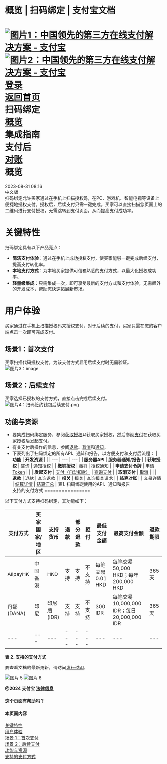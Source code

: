 概览 | 扫码绑定 | 支付宝文档
===============  
[![图片1：中国领先的第三方在线支付解决方案 - 支付宝](https://ac.alipay.com/storage/2024/3/26/d66c43c0-440d-4c97-9976-f2028a2c8c5e.svg)![图片2：中国领先的第三方在线支付解决方案 - 支付宝](https://ac.alipay.com/storage/2024/3/26/a48bd336-aea0-4f16-bf83-616eacbb4434.svg)](/docs/)  
[登录](https://global.alipay.com/ilogin/account_login.htm?goto=https%3A%2F%2Fglobal.alipay.com%2Fdocs%2Fac%2Fscantopay_en%2Foverview)  
[返回首页](../../)  
扫码绑定  
[概览](/docs/ac/scantopay_en/overview)  
集成指南  
支付后  
[对账](/docs/ac/scantopay_en/settle_reconcile)  
概览
========  
2023-08-31 08:16  
[中文版](https://global.alipay.com/docs/ac/scantopay_cn/overview)  
扫码绑定允许买家通过在手机上扫描授权码，在PC、游戏机、智能电视等设备上便捷地授权支付。授权后，后续支付只需一键完成。买家可以直接扫描您页面上的二维码进行支付授权，无需跳转到支付页面，从而提高支付成功率。  

关键特性
============  
扫码绑定具有以下产品亮点：  
*   **简洁支付体验**：通过在手机上成功授权支付，使买家能够一键完成后续支付，提高支付转化率。
*   **本地支付方式**：为本地买家提供可信和熟悉的支付方式，以最大化授权成功率。
*   **轻量级集成**：只需集成一次，即可享受最新的支付方式和支付体验，无需额外的开发成本，帮助您快速拓展新市场。  

用户体验
===============
买家通过在手机上扫描授权码来授权支付。对于后续的支付，买家只需在您的客户端点击一次即可完成支付。

场景1：首次支付
------------------------
买家扫描代码授权支付，为该支付方式启用后续支付时无需验证。
![图片3：image](https://idocs-assets.marmot-cloud.com/storage/idocs87c36dc8dac653c1/1692871550769-850f47d9-8b72-4b74-ad3d-4ba9017e23a7.png)

场景2：后续支付
------------------------
买家选择已授权的支付方式，直接点击完成后续支付。
![图片4：扫码签约钱包后续支付.png](https://idocs-assets.marmot-cloud.com/storage/idocs87c36dc8dac653c1/1693385123775-f28f5290-bef0-4372-9c08-53d8670a8ee2.png)

功能与资源
------------------------
*   要集成扫码绑定服务，参阅[获取授权](https://global.alipay.com/docs/ac/scan_to_bind_en/authorization)以获取买家授权，然后参阅[支付](https://global.alipay.com/docs/ac/scan_to_bind_en/pay)在获取买家授权后发起支付。
*   有关支付后操作的信息，参阅[退款](https://global.alipay.com/docs/ac/scan_to_bind_en/refund)、[取消](https://global.alipay.com/docs/ac/scan_to_bind_en/cancel)和[通知](https://global.alipay.com/docs/ac/scan_to_bind_en/notification)。
*   下表列出了扫码绑定的所有API、通知和报告，以方便支付和支付后流程：
| **功能** | **开发资源** | |
| --- | --- | --- |
| **服务器API** | **服务器通知/报告** |
| **获取授权** | [咨询](https://global.alipay.com/docs/ac/ams/authconsult) | [通知授权](https://global.alipay.com/docs/ac/ams/notifyauth) |
| **撤销授权** | [撤销](https://global.alipay.com/docs/ac/ams/authrevocation) | [授权通知](https://global.alipay.com/docs/ac/ams/notifyauth) |
| **申请支付令牌** | [申请Token](https://global.alipay.com/docs/ac/ams/accesstokenapp) |  |
| **发起支付** | [支付（自动扣款）](https://global.alipay.com/docs/ac/ams/payment_agreement) | [查询支付](https://global.alipay.com/docs/ac/ams/paymentri_online) |
| **取消支付** | [取消](https://global.alipay.com/docs/ac/ams/paymentc_online) |  |
| **退款** | [退款](https://global.alipay.com/docs/ac/ams/refund_online) | [查询退款](https://global.alipay.com/docs/ac/ams/ir_online) |
| **报关** | [报关](https://global.alipay.com/docs/ac/ams/declare) | [查询报关请求](https://global.alipay.com/docs/ac/ams/inquirydeclare) |
| **结算对账** |  | [交易详情](https://global.alipay.com/docs/ac/reconcile/transaction_details) | [结算详情](https://global.alipay.com/docs/ac/reconcile/settlement_details) | [结算汇总](https://global.alipay.com/docs/ac/reconcile/settlement_summary) |
表1. 扫码绑定使用的API、通知和报告  
支持的支付方式
================

以下支付方式支持扫码绑定，其功能如下：

| **支付方式** | **买家国家/地区** | **支持货币** | **退款** | **部分退款** | **拒付** | **最低支付金额** | **最高支付金额** | **退款期限** |
| --- | --- | --- | --- | --- | --- | --- | --- | --- |
| AlipayHK | 中国香港 | HKD | 支持 | 支持 | 不支持 | 每笔交易0.01 HKD | 每笔交易50,000 HKD；每年200,000 HKD | 365天 |
| 丹娜 (DANA) | 印尼 | 印尼盾 (IDR) | 支持 | 支持 | 不支持 | 300 IDR | 每笔交易 10,000,000 IDR；每日 20,000,000 IDR | 365 天 |
| --- | --- | --- | --- | --- | --- | --- | --- | --- |
**表 2. 支持的支付方式**

要查看文档的最新更新，请访问[发行说明](https://global.alipay.com/docs/releasenotes)。

![图片 5](https://ac.alipay.com/storage/2021/5/20/19b2c126-9442-4f16-8f20-e539b1db482a.png) ![图片 6](https://ac.alipay.com/storage/2021/5/20/e9f3f154-dbf0-455f-89f0-b3d4e0c14481.png)

**@2024 支付宝 [法律信息](https://global.alipay.com/docs/ac/platform/membership)**

#### 这个页面有帮助吗？

#### 本页面内容

[关键特性](#uugdl "关键特性")  
[用户体验](#2lQCL "用户体验")  
[场景 1：首次支付](#4LBDz "场景 1：首次支付")  
[场景 2：后续支付](#elK1T "场景 2：后续支付")  
[功能与资源](#rcMbR "功能与资源")  
[支持的支付方式](#xGPEk "支持的支付方式")